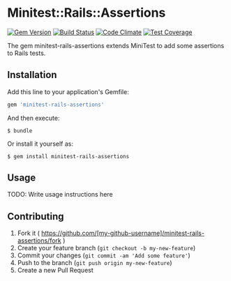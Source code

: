 # Minitest::Rails::Assertions

[![Gem Version](https://badge.fury.io/rb/minitest-rails-assertions.svg)](http://badge.fury.io/rb/minitest-rails-assertions) [![Build Status](https://travis-ci.org/jules-vernes/minitest-rails-assertions.svg)](https://travis-ci.org/jules-vernes/minitest-rails-assertions) [![Code Climate](https://codeclimate.com/github/jules-vernes/minitest-rails-assertions/badges/gpa.svg)](https://codeclimate.com/github/jules-vernes/minitest-rails-assertions) [![Test Coverage](https://codeclimate.com/github/jules-vernes/minitest-rails-assertions/badges/coverage.svg)](https://codeclimate.com/github/jules-vernes/minitest-rails-assertions)

The gem minitest-rails-assertions extends MiniTest to add some assertions to Rails tests.

## Installation

Add this line to your application's Gemfile:

```ruby
gem 'minitest-rails-assertions'
```

And then execute:

    $ bundle

Or install it yourself as:

    $ gem install minitest-rails-assertions

## Usage

TODO: Write usage instructions here

## Contributing

1. Fork it ( https://github.com/[my-github-username]/minitest-rails-assertions/fork )
2. Create your feature branch (`git checkout -b my-new-feature`)
3. Commit your changes (`git commit -am 'Add some feature'`)
4. Push to the branch (`git push origin my-new-feature`)
5. Create a new Pull Request
